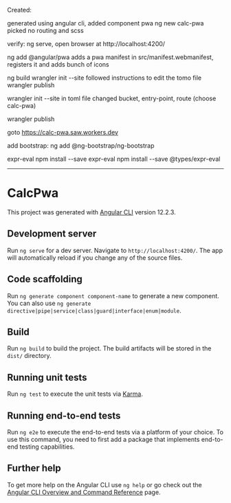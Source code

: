 Created:

generated using angular cli, added component pwa
ng new calc-pwa
  picked no routing and scss

verify: ng serve, open browser at http://localhost:4200/

ng add @angular/pwa
  adds a pwa manifest in src/manifest.webmanifest, registers it and adds bunch of icons

ng build
wrangler init --site
  followed instructions to edit the tomo file
wrangler publish  


wrangler init --site
  in toml file changed bucket, entry-point, route (choose calc-pwa)

wrangler publish  

goto https://calc-pwa.saw.workers.dev

add bootstrap: 
  ng add @ng-bootstrap/ng-bootstrap


expr-eval
  npm install --save expr-eval
  npm install --save @types/expr-eval
  

------

# CalcPwa

This project was generated with [Angular CLI](https://github.com/angular/angular-cli) version 12.2.3.

## Development server

Run `ng serve` for a dev server. Navigate to `http://localhost:4200/`. The app will automatically reload if you change any of the source files.

## Code scaffolding

Run `ng generate component component-name` to generate a new component. You can also use `ng generate directive|pipe|service|class|guard|interface|enum|module`.

## Build

Run `ng build` to build the project. The build artifacts will be stored in the `dist/` directory.

## Running unit tests

Run `ng test` to execute the unit tests via [Karma](https://karma-runner.github.io).

## Running end-to-end tests

Run `ng e2e` to execute the end-to-end tests via a platform of your choice. To use this command, you need to first add a package that implements end-to-end testing capabilities.

## Further help

To get more help on the Angular CLI use `ng help` or go check out the [Angular CLI Overview and Command Reference](https://angular.io/cli) page.

